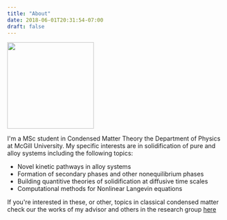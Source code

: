 ```yaml
---
title: "About"
date: 2018-06-01T20:31:54-07:00
draft: false
---
```


<img width="200px" src="../img/me.png"></img>

I'm a MSc student in Condensed Matter Theory the Department of Physics at McGill University. My specific interests are in solidification of pure and alloy systems including the following topics:

* Novel kinetic pathways in alloy systems
* Formation of secondary phases and other nonequilibrium phases
* Building quantitive theories of solidification at diffusive time scales
* Computational methods for Nonlinear Langevin equations

If you're interested in these, or other, topics in classical condensed matter check our the works of my advisor and others in the research group [here](http://www.physics.mcgill.ca/~provatas/.index.html)